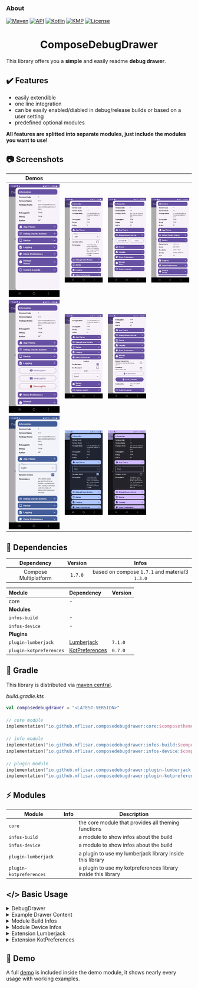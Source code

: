 ### About

[![Maven](https://img.shields.io/maven-central/v/io.github.mflisar.composedebugdrawer/core?style=for-the-badge&color=blue)](https://central.sonatype.com/namespace/io.github.mflisar.composedebugdrawer)
[![API](https://img.shields.io/badge/api-21%2B-brightgreen.svg?style=for-the-badge)](https://android-arsenal.com/api?level=21)
[![Kotlin](https://img.shields.io/github/languages/top/mflisar/kotpreferences.svg?style=for-the-badge&color=blueviolet)](https://kotlinlang.org/)
[![KMP](https://img.shields.io/badge/Kotlin_Multiplatform-blue?style=for-the-badge&label=Kotlin)](https://kotlinlang.org/docs/multiplatform.html)
[![License](https://img.shields.io/github/license/MFlisar/ComposeDebugDrawer?style=for-the-badge)](LICENSE)

<h1 align="center">ComposeDebugDrawer</h1>

This library offers you a **simple** and easily readme **debug drawer**.

## :heavy_check_mark: Features

* easily extendible
* one line integration
* can be easily enabled/diabled in debug/release builds or based on a user setting
* predefined optional modules

**All features are splitted into separate modules, just include the modules you want to use!**

## :camera: Screenshots

| Demos | | | |
|-|-|-|-|
| ![Demo](screenshots/demo1.jpg "Demo") | ![Demo](screenshots/demo2.jpg "Demo") | ![Demo](screenshots/demo3.jpg "Demo") | ![Demo](screenshots/demo4.jpg "Demo") |
| ![Demo](screenshots/demo5.jpg "Demo") | ![Demo](screenshots/demo6.jpg "Demo") | ![Demo](screenshots/demo7.jpg "Demo") |  |
| ![Demo](screenshots/demo-theme-1.jpg "Demo") | ![Demo](screenshots/demo-theme-2.jpg "Demo") | ![Demo](screenshots/demo-theme-3.jpg "Demo") | |

## :link: Dependencies

|      Dependency       | Version |                     Infos                      |
|:---------------------:|:-------:|:----------------------------------------------:|
| Compose Multiplatform | `1.7.0` | based on compose `1.7.1` and material3 `1.3.0` |

| Module                  | Dependency                                                  | Version |
|:------------------------|:------------------------------------------------------------|:--------|
| core                    | -                                                           |         |
| **Modules**             |                                                             |
| `infos-build`           | -                                                           |         |
| `infos-device`          | -                                                           |         |
| **Plugins**             |                                                             |         |
| `plugin-lumberjack`     | [Lumberjack](https://github.com/MFlisar/Lumberjack)         | `7.1.0` |
| `plugin-kotpreferences` | [KotPreferences](https://github.com/MFlisar/KotPreferences) | `0.7.0` |


## :elephant: Gradle

This library is distributed via [maven central](https://central.sonatype.com/).

*build.gradle.kts*

```kts
val composedebugdrawer = "<LATEST-VERSION>"

// core module
implementation("io.github.mflisar.composedebugdrawer:core:$composethemer")

// info module
implementation("io.github.mflisar.composedebugdrawer:infos-build:$composethemer")
implementation("io.github.mflisar.composedebugdrawer:infos-device:$composethemer")

// plugin module
implementation("io.github.mflisar.composedebugdrawer:plugin-lumberjack:$composedebugdrawer")
implementation("io.github.mflisar.composedebugdrawer:plugin-kotpreferences:$composedebugdrawer")
```

## :zap: Modules

| Module                  | Info | Description                                                   |
|-------------------------|------|---------------------------------------------------------------|
| `core`                  |      | the core module that provides all theming functions           |
| `infos-build`           |      | a module to show infos about the build                        |
| `infos-device`          |      | a module to show infos about the build                        |
| `plugin-lumberjack`     |      | a plugin to use my lumberjack library inside this library     |
| `plugin-kotpreferences` |      | a plugin to use my kotpreferences library inside this library |

## </> Basic Usage

<details>
<summary>DebugDrawer</summary>

```kotlin
// wrap your app content inside the drawer like following
val drawerState = rememberDebugDrawerState()
ComposeAppTheme  {
    DebugDrawer(
        enabled = BuildConfig.DEBUG, // if disabled the drawer will not be created at all, in this case inside a release build...
        drawerState = drawerState,
        drawerContent = {
            // drawer content
        },
        content = {
            // your wrapped app content
        }
    )
}
```

</details>

<details>
<summary>Example Drawer Content</summary>

```kotlin
@Composable
private fun Drawer(drawerState: DebugDrawerState) {
    DebugDrawerBuildInfos(drawerState)
    DebugDrawerActions(drawerState)
    DebugDrawerDeviceInfos(drawerState)

    // lumberjack module for logs
    DebugDrawerLumberjack(
        drawerState = drawerState,
        setup = DemoLogging.fileLoggingSetup,
        mailReceiver = "feedback@gmail.com"
    )
    
    // kotpreferences module for delegate based preferences (another library of mine)
    DebugDrawerRegion(
        icon = Icons.Default.ColorLens,
        label = "Demo Preferences",
        drawerState = drawerState
    ) {
        DebugDrawerDivider(info = "Boolean")
        DebugDrawerSettingCheckbox(setting = DemoPrefs.devBoolean1)
        DebugDrawerSettingCheckbox(setting = DemoPrefs.devBoolean2)
        DebugDrawerDivider(info = "Enum")
        DebugDrawerSettingDropdown(setting = DemoPrefs.devStyle,items = DemoPrefs.UIStyle.values())
    }
    
    // manual checkboxes, dropdowns, infos
    DebugDrawerRegion(
        icon = Icons.Default.Info,
        label = "Manual",
        drawerState = drawerState
    ) {
        // Checkbox
        var test1 by remember { mutableStateOf(false) }
        DebugDrawerCheckbox(
            label = "Checkbox",
            description = "Some debug flag",
            checked = test1
        ) {
            test1 = it
        }
        
        // Button
        DebugDrawerButton(
            icon = Icons.Default.BugReport, 
            label = "Button (Filled)"
        ) {
            // on click
        }
        
        // Dropdown
        val items = listOf("Entry 1", "Entry 2", "Entry 3")
        var selected by remember { mutableStateOf(items[0]) }
        DebugDrawerDropdown(
            modifier = modifier,
            label = "Items",
            selected = selected,
            items = items
        ) {
            selected = it
        }
        
        // Sectioned Button
        val items2 = listOf("L1", "L2", "L3")
        val level = remember { mutableStateOf(items2[0]) }
        DebugDrawerSegmentedButtons(
            selected = level, 
            items = items2
        )

        // Info
        DebugDrawerInfo(title = "Custom Info", info = "Value of custom info...")
    }
}
```
</details>

<details>
<summary>Module Build Infos</summary>

This simple module allows you to add a *build info region* to the debug drawer.

```kotlin
DebugDrawerBuildInfos(drawerState)
```

</details>

<details>
<summary>Module Device Infos</summary>

 This simple module allows you to add a *device info region* to the debug drawer.

```kotlin
DebugDrawerDeviceInfos(drawerState)
```
</details>

<details>
<summary>Extension Lumberjack</summary>

This simple module allows you to add a region for my *lumberjack* logging library. And will show buttons to show the log file, send it via mail or to clear it.

```kotlin
@Composable
fun DebugDrawerLumberjack(
    drawerState: DebugDrawerState,
    setup: IFileLoggingSetup,
    mailReceiver: String,
    icon: ImageVector = Icons.Default.Description,
    label: String = "Logging",
    id: String = label,
    collapsible: Boolean = true,
    content: @Composable ColumnScope.() -> Unit = {}
)
```

</details>

<details>
<summary>Extension KotPreferences</summary>

This simple module allows you to use my delegate based preference library *KotPreferences* inside the debug drawer. With this extension labels are e.g. directly derived from the `KotPreference` property. It offers overloads for `Checkbox`, `Dropdown` and `SegmentedButton` debug drawer fields.

```kotlin
 fun DebugDrawerSettingCheckbox(
     setting: StorageSetting<Boolean>,
     modifier: Modifier = Modifier,
     icon: ImageVector,
     foregroundTint: Color? = null,
     label: String = setting.getDebugLabel(),
     description: String = ""
 )

 fun DebugDrawerSettingCheckbox(
     setting: StorageSetting<Boolean>,
     modifier: Modifier = Modifier,
     image: @Composable (() -> Unit)? = null,
     foregroundTint: Color? = null,
     label: String = setting.getDebugLabel(),
     description: String = ""
 )

fun <T> DebugDrawerSettingDropdown(
    modifier: Modifier = Modifier,
    setting: StorageSetting<T>,
    items: List<T>,
    icon: ImageVector,
    label: String = setting.getDebugLabel(),
    labelProvider: (item: T) -> String = { it.toString() }
)

fun <T> DebugDrawerSettingDropdown(
    modifier: Modifier = Modifier,
    setting: StorageSetting<T>,
    items: List<T>,
    image: @Composable (() -> Unit)? = null,
    label: String = setting.getDebugLabel(),
    labelProvider: (item: T) -> String = { it.toString() }
)

fun <T> DebugDrawerSettingSegmentedButtons(
    modifier: Modifier = Modifier,
    setting: StorageSetting<T>,
    items: List<T>,
    icon: ImageVector,
)

fun <T> DebugDrawerSettingSegmentedButtons(
    modifier: Modifier = Modifier,
    setting: StorageSetting<T>,
    items: List<T>,
    image: @Composable (() -> Unit)? = null,
    labelProvider: (item: T) -> String = { it.toString() }
)
```
</details>

## :tada: Demo

A full [demo](demo) is included inside the demo module, it shows nearly every usage with working examples.
